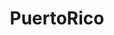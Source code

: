 ---
title: PuertoRico
crosslinks:
- PuertoRicoInformation
- youtubefactsbot
- autotldr
- PuertoRicoCharity
- PuertoRicoVolunteers
- PlaceNL
- place
- WorldDailyTops
- youtubot
- MassdropBot
- argentina
- news
- Dominican
- tmsbmeta
- AHMAN
- BeautyQueens
- Hawaii
- PuertoRicoLP
- livven
- u_imguralbumbot
---
